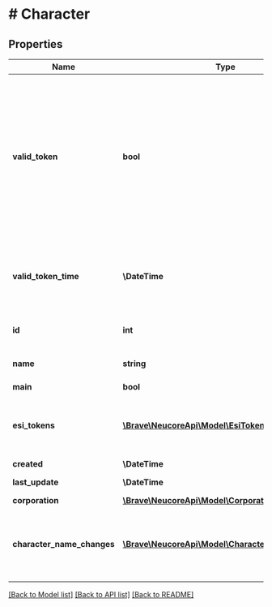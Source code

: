 # # Character

## Properties

Name | Type | Description | Notes
------------ | ------------- | ------------- | -------------
**valid_token** | **bool** | Shows if character&#39;s default refresh token is valid or not.                         This is null if there is no refresh token (EVE SSOv1 only)                         or a valid token but without scopes (SSOv2). | [optional]
**valid_token_time** | **\DateTime** | Date and time when the valid token property was last changed. | [optional]
**id** | **int** | EVE character ID. |
**name** | **string** | EVE character name. |
**main** | **bool** |  | [optional]
**esi_tokens** | [**\Brave\NeucoreApi\Model\EsiToken[]**](EsiToken.md) | ESI tokens of the character (API: not included by default). | [optional]
**created** | **\DateTime** |  | [optional]
**last_update** | **\DateTime** | Last ESI update. | [optional]
**corporation** | [**\Brave\NeucoreApi\Model\Corporation**](Corporation.md) |  | [optional]
**character_name_changes** | [**\Brave\NeucoreApi\Model\CharacterNameChange[]**](CharacterNameChange.md) | List of previous character names (API: not included by default). | [optional]

[[Back to Model list]](../../README.md#models) [[Back to API list]](../../README.md#endpoints) [[Back to README]](../../README.md)
